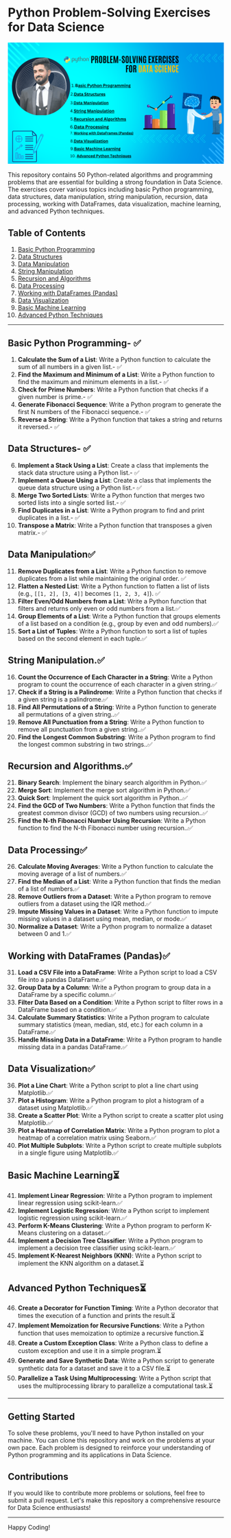 # Python Problem-Solving Exercises for Data Science
![for Data Science Exercises with hamza](./assets/web%20app.png)

This repository contains 50 Python-related algorithms and programming problems that are essential for building a strong foundation in Data Science. The exercises cover various topics including basic Python programming, data structures, data manipulation, string manipulation, recursion, data processing, working with DataFrames, data visualization, machine learning, and advanced Python techniques.

## Table of Contents

1. [Basic Python Programming](#basic-python-programming)
2. [Data Structures](#data-structures)
3. [Data Manipulation](#data-manipulation)
4. [String Manipulation](#string-manipulation)
5. [Recursion and Algorithms](#recursion-and-algorithms)
6. [Data Processing](#data-processing)
7. [Working with DataFrames (Pandas)](#working-with-dataframes-pandas)
8. [Data Visualization](#data-visualization)
9. [Basic Machine Learning](#basic-machine-learning)
10. [Advanced Python Techniques](#advanced-python-techniques)

---

## Basic Python Programming- ✅

1. **Calculate the Sum of a List**: Write a Python function to calculate the sum of all numbers in a given list.- ✅
2. **Find the Maximum and Minimum of a List**: Write a Python function to find the maximum and minimum elements in a list.- ✅
3. **Check for Prime Numbers**: Write a Python function that checks if a given number is prime.- ✅
4. **Generate Fibonacci Sequence**: Write a Python program to generate the first N numbers of the Fibonacci sequence.- ✅
5. **Reverse a String**: Write a Python function that takes a string and returns it reversed.- ✅

## Data Structures- ✅

6. **Implement a Stack Using a List**: Create a class that implements the stack data structure using a Python list.- ✅
7. **Implement a Queue Using a List**: Create a class that implements the queue data structure using a Python list.- ✅
8. **Merge Two Sorted Lists**: Write a Python function that merges two sorted lists into a single sorted list.- ✅
9. **Find Duplicates in a List**: Write a Python program to find and print duplicates in a list.- ✅
10. **Transpose a Matrix**: Write a Python function that transposes a given matrix.- ✅

## Data Manipulation✅

11. **Remove Duplicates from a List**: Write a Python function to remove duplicates from a list while maintaining the original order. ✅
12. **Flatten a Nested List**: Write a Python function to flatten a list of lists (e.g., `[[1, 2], [3, 4]]` becomes `[1, 2, 3, 4]`). ✅
13. **Filter Even/Odd Numbers from a List**: Write a Python function that filters and returns only even or odd numbers from a list.✅
14. **Group Elements of a List**: Write a Python function that groups elements of a list based on a condition (e.g., group by even and odd numbers).✅
15. **Sort a List of Tuples**: Write a Python function to sort a list of tuples based on the second element in each tuple.✅

## String Manipulation.✅

16. **Count the Occurrence of Each Character in a String**: Write a Python program to count the occurrence of each character in a given string.✅
17. **Check if a String is a Palindrome**: Write a Python function that checks if a given string is a palindrome.✅
18. **Find All Permutations of a String**: Write a Python function to generate all permutations of a given string..✅
19. **Remove All Punctuation from a String**: Write a Python function to remove all punctuation from a given string..✅
20. **Find the Longest Common Substring**: Write a Python program to find the longest common substring in two strings..✅

## Recursion and Algorithms.✅

21. **Binary Search**: Implement the binary search algorithm in Python.✅
22. **Merge Sort**: Implement the merge sort algorithm in Python.✅
23. **Quick Sort**: Implement the quick sort algorithm in Python..✅
24. **Find the GCD of Two Numbers**: Write a Python function that finds the greatest common divisor (GCD) of two numbers using recursion..✅
25. **Find the N-th Fibonacci Number Using Recursion**: Write a Python function to find the N-th Fibonacci number using recursion..✅

## Data Processing✅

26. **Calculate Moving Averages**: Write a Python function to calculate the moving average of a list of numbers.✅
27. **Find the Median of a List**: Write a Python function that finds the median of a list of numbers.✅
28. **Remove Outliers from a Dataset**: Write a Python program to remove outliers from a dataset using the IQR method.✅
29. **Impute Missing Values in a Dataset**: Write a Python function to impute missing values in a dataset using mean, median, or mode.✅
30. **Normalize a Dataset**: Write a Python program to normalize a dataset between 0 and 1.✅

## Working with DataFrames (Pandas)✅

31. **Load a CSV File into a DataFrame**: Write a Python script to load a CSV file into a pandas DataFrame.✅
32. **Group Data by a Column**: Write a Python program to group data in a DataFrame by a specific column.✅
33. **Filter Data Based on a Condition**: Write a Python script to filter rows in a DataFrame based on a condition.✅
34. **Calculate Summary Statistics**: Write a Python program to calculate summary statistics (mean, median, std, etc.) for each column in a DataFrame.✅
35. **Handle Missing Data in a DataFrame**: Write a Python program to handle missing data in a pandas DataFrame.✅

## Data Visualization✅

36. **Plot a Line Chart**: Write a Python script to plot a line chart using Matplotlib.✅
37. **Plot a Histogram**: Write a Python program to plot a histogram of a dataset using Matplotlib.✅
38. **Create a Scatter Plot**: Write a Python script to create a scatter plot using Matplotlib.✅
39. **Plot a Heatmap of Correlation Matrix**: Write a Python program to plot a heatmap of a correlation matrix using Seaborn.✅
40. **Plot Multiple Subplots**: Write a Python script to create multiple subplots in a single figure using Matplotlib.✅
    
## Basic Machine Learning⏳

41. **Implement Linear Regression**: Write a Python program to implement linear regression using scikit-learn.✅
42. **Implement Logistic Regression**: Write a Python script to implement logistic regression using scikit-learn.✅
43. **Perform K-Means Clustering**: Write a Python program to perform K-Means clustering on a dataset.✅
44. **Implement a Decision Tree Classifier**: Write a Python program to implement a decision tree classifier using scikit-learn.✅
45. **Implement K-Nearest Neighbors (KNN)**: Write a Python script to implement the KNN algorithm on a dataset.⏳

## Advanced Python Techniques⏳

46. **Create a Decorator for Function Timing**: Write a Python decorator that times the execution of a function and prints the result.⏳
47. **Implement Memoization for Recursive Functions**: Write a Python function that uses memoization to optimize a recursive function.⏳
48. **Create a Custom Exception Class**: Write a Python class to define a custom exception and use it in a simple program.⏳
49. **Generate and Save Synthetic Data**: Write a Python script to generate synthetic data for a dataset and save it to a CSV file.⏳
50. **Parallelize a Task Using Multiprocessing**: Write a Python script that uses the multiprocessing library to parallelize a computational task.⏳

---

## Getting Started

To solve these problems, you'll need to have Python installed on your machine. You can clone this repository and work on the problems at your own pace. Each problem is designed to reinforce your understanding of Python programming and its applications in Data Science.

## Contributions

If you would like to contribute more problems or solutions, feel free to submit a pull request. Let's make this repository a comprehensive resource for Data Science enthusiasts!

---

Happy Coding!
